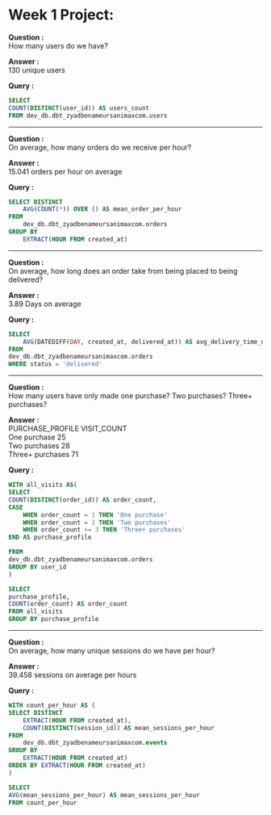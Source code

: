# Week 1 Project:

**Question :**  
How many users do we have?  
  
**Answer :**  
130 unique users  
  
**Query :**  
  
```sql  
SELECT
COUNT(DISTINCT(user_id)) AS users_count
FROM dev_db.dbt_zyadbenameursanimaxcom.users
```
  
---  
  
**Question :**  
On average, how many orders do we receive per hour?  
  
**Answer :**  
15.041 orders per hour on average  
  
**Query :**  

```sql
SELECT DISTINCT
    AVG(COUNT(*)) OVER () AS mean_order_per_hour
FROM
    dev_db.dbt_zyadbenameursanimaxcom.orders
GROUP BY
    EXTRACT(HOUR FROM created_at)
```
  
---  
  
**Question :**    
On average, how long does an order take from being placed to being delivered?  
  
**Answer :**  
3.89 Days on average  
  
**Query :**  

```sql
SELECT
    AVG(DATEDIFF(DAY, created_at, delivered_at)) AS avg_delivery_time_days
FROM
dev_db.dbt_zyadbenameursanimaxcom.orders
WHERE status = 'delivered'
```
  
---  
  
**Question :**  
How many users have only made one purchase? Two purchases? Three+ purchases?  
  
**Answer :**    
PURCHASE_PROFILE VISIT_COUNT  
One purchase 25  
Two purchases 28  
Three+ purchases 71  
  
**Query :**  
  
```sql
WITH all_visits AS(
SELECT
COUNT(DISTINCT(order_id)) AS order_count,
CASE
    WHEN order_count = 1 THEN 'One purchase'
    WHEN order_count = 2 THEN 'Two purchases'
    WHEN order_count >= 3 THEN 'Three+ purchases'
END AS purchase_profile

FROM
dev_db.dbt_zyadbenameursanimaxcom.orders
GROUP BY user_id
)

SELECT
purchase_profile,
COUNT(order_count) AS order_count
FROM all_visits
GROUP BY purchase_profile
```
  
---  
  
**Question :**    
On average, how many unique sessions do we have per hour?  
  
**Answer :**    
39.458 sessions on average per hours    
  
**Query :**  
  
```sql
WITH count_per_hour AS (
SELECT DISTINCT
    EXTRACT(HOUR FROM created_at),
    COUNT(DISTINCT(session_id)) AS mean_sessions_per_hour
FROM
    dev_db.dbt_zyadbenameursanimaxcom.events
GROUP BY
    EXTRACT(HOUR FROM created_at)
ORDER BY EXTRACT(HOUR FROM created_at)
)

SELECT 
AVG(mean_sessions_per_hour) AS mean_sessions_per_hour
FROM count_per_hour
```
  